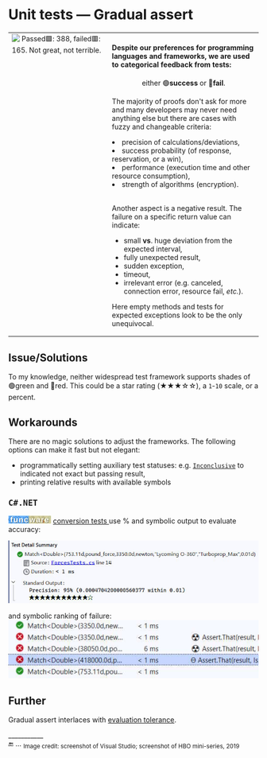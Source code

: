 # Unit tests &mdash; Gradual assert

<table><tr valign="top"><td width="40%"><picture><img alt="&nbsp;Passed🟩: 388, failed🟥: 165. Not great, not terrible." 
 src="https://github.com/Kyriosity/read-write/blob/main/README%2B/_rsc/_img/memes/Tests-NotGreatNotTerrible.jpg" /></picture>
 </td><td>
<h4>Despite our preferences for programming languages and frameworks, we are used to categorical feedback from tests:</h4>
<p align="center">either 🟢<b>success</b> or 🔴<b>fail</b>.</p>
<p>The majority of proofs don't ask for more and many developers may never need anything else but there are cases with fuzzy and changeable criteria:</p>
<lu>
 <li>precision of calculations/deviations,</li>
<li>success probability (of response, reservation, or a win),</li>
<li>performance (execution time and other resource consumption),</li>
<li>strength of algorithms (encryption).</li>
</lu>
  <br />
<p>Another aspect is a negative result. The failure on a specific return value can indicate:</p>
<ul>
<li>small <b>vs</b>. huge deviation from the expected interval,</li>
<li>fully unexpected result,</li>
<li>sudden exception,</li>
<li>timeout,</li>
<li>irrelevant error (e.g. canceled, connection error, resource fail, <i>etc.</i>).</li>
 </ul>
<p>Here empty methods and tests for expected exceptions look to be the only unequivocal.</p>
</td></tr></table>

## Issue/Solutions

To my knowledge, neither widespread test framework supports shades of 🟢green and 🔴red. This could be a star rating (★★★☆☆), a `1`-`10` scale, or a percent. 

## Workarounds

There are no magic solutions to adjust the frameworks. The following options can make it fast but not elegant:

+ programmatically setting auxiliary test statuses: e.g. [`Inconclusive`](https://learn.microsoft.com/en-us/dotnet/api/nunit.framework.assert.inconclusive?view=xamarin-ios-sdk-12) to indicated not exact but passing result, 
+ printing relative results with available symbols

### <samp>C#.NET</samp>

<picture><img alt="&nbsp;F&thinsp;u&thinsp;n&thinsp;c&thinsp;W&thinsp;a&thinsp;r&thinsp;e" src="../../_rsc/img/symb/funcware/funcware-bar_16px.jpg" /></picture> [conversion tests ](../../../src/TuttiFrutti/FuncStore.Convers.Tests/) use % and symbolic output to evaluate accuracy:

<picture><img alt="&nbsp;Conversion precision 95% ★★★★★★★★★☆" src="../../_rsc/img/snap/tests/funcware-convert-forces-95_precision.jpg" /></picture>

and symbolic ranking of failure:\
<picture><img alt="&nbsp;Conversion precision severe and moderate fails" src="../../_rsc/img/snap/tests/funcware-convert-forces-fails_succeess.jpg" /></picture>

## Further

Gradual assert interlaces with [evaluation tolerance](val_tests-tolerance.md).

\___________\
🔚 ... <sub>Image credit: screenshot of Visual Studio; screenshot of HBO mini-series, 2019</sub>
